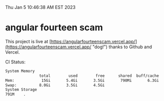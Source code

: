 Thu Jan  5 10:46:38 AM EST 2023

# angular fourteen scam


This project is live at [https://angularfourteenscam.vercel.app/](https://angularfourteenscam.vercel.app/ "dog!") thanks to Github and Vercel.

CI Status: 

```bash
System Memory
               total        used        free      shared  buff/cache   available
Mem:            15Gi       5.4Gi       3.5Gi       790Mi       6.3Gi       8.8Gi
Swap:          8.0Gi       3.5Gi       4.5Gi
System Storage
791M	.
